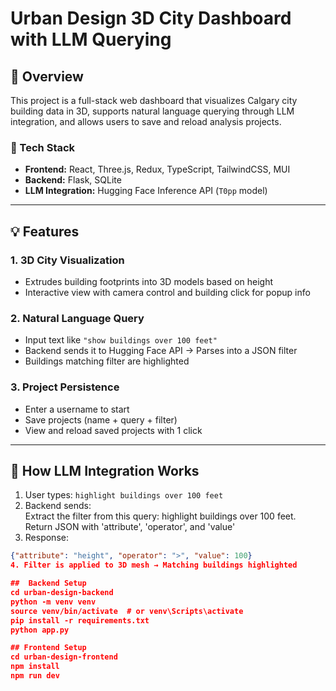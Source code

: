 # Urban Design 3D City Dashboard with LLM Querying

## 🚀 Overview
This project is a full-stack web dashboard that visualizes Calgary city building data in 3D, supports natural language querying through LLM integration, and allows users to save and reload analysis projects.

### 🔧 Tech Stack
- **Frontend:** React, Three.js, Redux, TypeScript, TailwindCSS, MUI
- **Backend:** Flask, SQLite
- **LLM Integration:** Hugging Face Inference API (`T0pp` model)

---

## 💡 Features

### 1. 3D City Visualization
- Extrudes building footprints into 3D models based on height
- Interactive view with camera control and building click for popup info

### 2. Natural Language Query
- Input text like `"show buildings over 100 feet"`
- Backend sends it to Hugging Face API → Parses into a JSON filter
- Buildings matching filter are highlighted

### 3. Project Persistence
- Enter a username to start
- Save projects (name + query + filter)
- View and reload saved projects with 1 click

---

## 🧠 How LLM Integration Works
1. User types: `highlight buildings over 100 feet`
2. Backend sends:  
Extract the filter from this query: highlight buildings over 100 feet.
Return JSON with 'attribute', 'operator', and 'value'
3. Response:  
```json
{"attribute": "height", "operator": ">", "value": 100}
4. Filter is applied to 3D mesh → Matching buildings highlighted

##  Backend Setup
cd urban-design-backend
python -m venv venv
source venv/bin/activate  # or venv\Scripts\activate
pip install -r requirements.txt
python app.py

## Frontend Setup
cd urban-design-frontend
npm install
npm run dev
